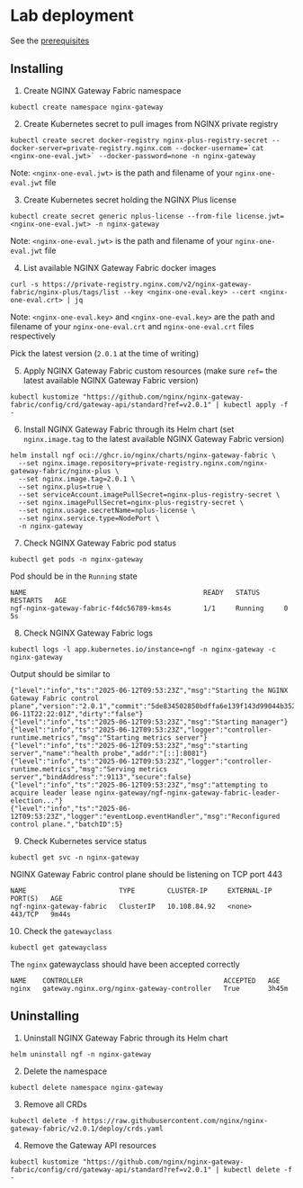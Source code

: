 # Lab deployment

See the [prerequisites](/README.md#getting-started)

## Installing

1. Create NGINX Gateway Fabric namespace

```code
kubectl create namespace nginx-gateway
```

2. Create Kubernetes secret to pull images from NGINX private registry

```code
kubectl create secret docker-registry nginx-plus-registry-secret --docker-server=private-registry.nginx.com --docker-username=`cat <nginx-one-eval.jwt>` --docker-password=none -n nginx-gateway
```

Note: `<nginx-one-eval.jwt>` is the path and filename of your `nginx-one-eval.jwt` file

3. Create Kubernetes secret holding the NGINX Plus license

```code
kubectl create secret generic nplus-license --from-file license.jwt=<nginx-one-eval.jwt> -n nginx-gateway
```

Note: `<nginx-one-eval.jwt>` is the path and filename of your `nginx-one-eval.jwt` file

4. List available NGINX Gateway Fabric docker images

```code
curl -s https://private-registry.nginx.com/v2/nginx-gateway-fabric/nginx-plus/tags/list --key <nginx-one-eval.key> --cert <nginx-one-eval.crt> | jq
```

Note: `<nginx-one-eval.key>` and `<nginx-one-eval.key>` are the path and filename of your `nginx-one-eval.crt` and `nginx-one-eval.crt` files respectively

Pick the latest version (`2.0.1` at the time of writing)

5. Apply NGINX Gateway Fabric custom resources (make sure `ref=` the latest available NGINX Gateway Fabric version)

```code
kubectl kustomize "https://github.com/nginx/nginx-gateway-fabric/config/crd/gateway-api/standard?ref=v2.0.1" | kubectl apply -f -
```

6. Install NGINX Gateway Fabric through its Helm chart (set `nginx.image.tag` to the latest available NGINX Gateway Fabric version)

```code
helm install ngf oci://ghcr.io/nginx/charts/nginx-gateway-fabric \
  --set nginx.image.repository=private-registry.nginx.com/nginx-gateway-fabric/nginx-plus \
  --set nginx.image.tag=2.0.1 \
  --set nginx.plus=true \
  --set serviceAccount.imagePullSecret=nginx-plus-registry-secret \
  --set nginx.imagePullSecret=nginx-plus-registry-secret \
  --set nginx.usage.secretName=nplus-license \
  --set nginx.service.type=NodePort \
  -n nginx-gateway
```

7. Check NGINX Gateway Fabric pod status

```code
kubectl get pods -n nginx-gateway
```

Pod should be in the `Running` state

```code
NAME                                            READY   STATUS      RESTARTS   AGE
ngf-nginx-gateway-fabric-f4dc56789-kms4s        1/1     Running     0          5s
```

8. Check NGINX Gateway Fabric logs

```code
kubectl logs -l app.kubernetes.io/instance=ngf -n nginx-gateway -c nginx-gateway
```

Output should be similar to

```code
{"level":"info","ts":"2025-06-12T09:53:23Z","msg":"Starting the NGINX Gateway Fabric control plane","version":"2.0.1","commit":"5de834502850bdffa6e139f143d99044b352b471","date":"2025-06-11T22:22:01Z","dirty":"false"}
{"level":"info","ts":"2025-06-12T09:53:23Z","msg":"Starting manager"}
{"level":"info","ts":"2025-06-12T09:53:23Z","logger":"controller-runtime.metrics","msg":"Starting metrics server"}
{"level":"info","ts":"2025-06-12T09:53:23Z","msg":"starting server","name":"health probe","addr":"[::]:8081"}
{"level":"info","ts":"2025-06-12T09:53:23Z","logger":"controller-runtime.metrics","msg":"Serving metrics server","bindAddress":":9113","secure":false}
{"level":"info","ts":"2025-06-12T09:53:23Z","msg":"attempting to acquire leader lease nginx-gateway/ngf-nginx-gateway-fabric-leader-election..."}
{"level":"info","ts":"2025-06-12T09:53:23Z","logger":"eventLoop.eventHandler","msg":"Reconfigured control plane.","batchID":5}
```

9. Check Kubernetes service status

```code
kubectl get svc -n nginx-gateway
```

NGINX Gateway Fabric control plane should be listening on TCP port 443

```code
NAME                       TYPE        CLUSTER-IP     EXTERNAL-IP   PORT(S)   AGE
ngf-nginx-gateway-fabric   ClusterIP   10.108.84.92   <none>        443/TCP   9m44s
```

10. Check the `gatewayclass`

```code
kubectl get gatewayclass
```

The `nginx` gatewayclass should have been accepted correctly

```code
NAME    CONTROLLER                                   ACCEPTED   AGE
nginx   gateway.nginx.org/nginx-gateway-controller   True       3h45m
```

## Uninstalling

1. Uninstall NGINX Gateway Fabric through its Helm chart

```code
helm uninstall ngf -n nginx-gateway
```

2. Delete the namespace

```code
kubectl delete namespace nginx-gateway
```

3. Remove all CRDs

```code
kubectl delete -f https://raw.githubusercontent.com/nginx/nginx-gateway-fabric/v2.0.1/deploy/crds.yaml
```

4. Remove the Gateway API resources

```code
kubectl kustomize "https://github.com/nginx/nginx-gateway-fabric/config/crd/gateway-api/standard?ref=v2.0.1" | kubectl delete -f -
```
